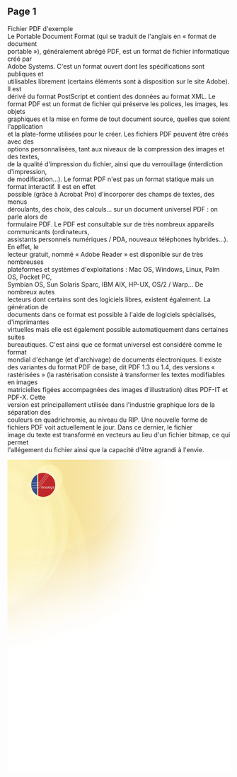 
## Page 1

Fichier PDF d'exemple  
Le Portable Document Format (qui se traduit de l'anglais en « format de document  
portable »), généralement abrégé PDF, est un format de fichier informatique créé par  
Adobe  Systems.  C'est  un  format  ouvert  dont  les  spécifications  sont  publiques  et  
utilisables librement (certains éléments sont à disposition sur le site Adobe). Il est  
dérivé du format PostScript et contient des données au format XML. 
Le format PDF est un format de fichier qui préserve les polices, les images, les objets  
graphiques et la mise en forme de tout document source, quelles que soient l'application  
et la plate-forme utilisées pour le créer. Les fichiers PDF peuvent être créés avec des  
options personnalisées, tant aux niveaux de la compression des images et des textes,  
de la qualité d'impression du fichier, ainsi que du verrouillage (interdiction d'impression,  
de modification...). 
Le format PDF n'est pas un format statique mais un format interactif. Il est en effet  
possible  (grâce  à  Acrobat  Pro)  d'incorporer  des  champs  de  textes,  des  menus  
déroulants, des choix, des calculs... sur un document universel PDF : on parle alors de  
formulaire PDF. 
Le PDF est consultable sur de très nombreux appareils communicants (ordinateurs,  
assistants personnels numériques / PDA, nouveaux téléphones hybrides...). En effet, le  
lecteur  gratuit,  nommé  «  Adobe  Reader  »  est  disponible  sur  de  très  nombreuses  
plateformes et systèmes d'exploitations : Mac OS, Windows, Linux, Palm OS, Pocket PC,  
Symbian OS, Sun Solaris Sparc, IBM AIX, HP-UX, OS/2 / Warp... De nombreux autes  
lecteurs dont certains sont des logiciels libres, existent également. La génération de  
documents dans ce format est possible à l'aide de logiciels spécialisés, d'imprimantes  
virtuelles  mais  elle  est  également  possible  automatiquement  dans  certaines  suites  
bureautiques.  C'est  ainsi  que  ce  format  universel  est  considéré  comme  le  format  
mondial d'échange (et d'archivage) de documents électroniques. 
Il existe des variantes du format PDF de base, dit PDF 1.3 ou 1.4, des versions «  
rastérisées » (la rastérisation consiste à transformer les textes modifiables en images  
matricielles figées accompagnées des images d'illustration) dites PDF-IT et PDF-X. Cette  
version est principallement utilisée dans l'industrie graphique lors de la séparation des  
couleurs en quadrichromie, au niveau du RIP. 
Une nouvelle forme de fichiers PDF voit actuellement le jour. Dans ce dernier, le fichier  
image du texte est transformé en vecteurs au lieu d'un fichier bitmap, ce qui permet  
l'allégement du fichier ainsi que la capacité d'être agrandi à l'envie.

![Image Page 1](./fr_page1_img1.jpeg)

